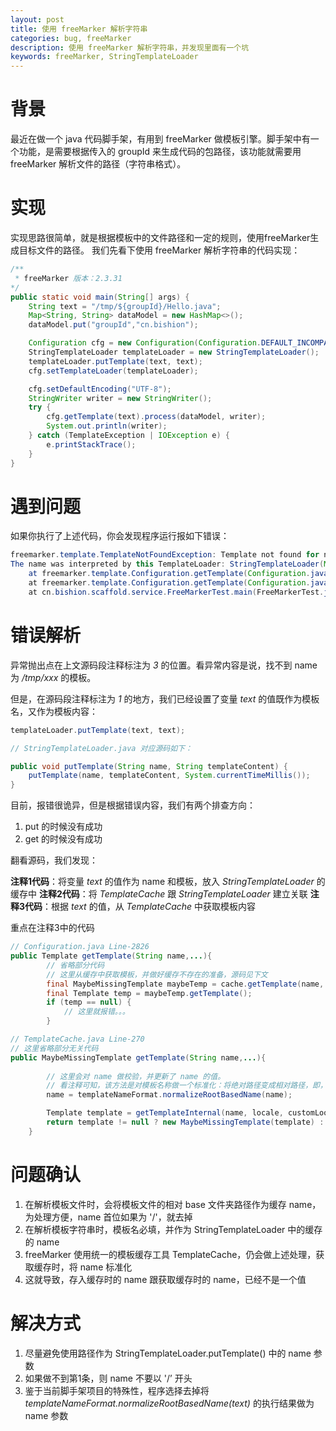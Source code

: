 ```yaml
---
layout: post
title: 使用 freeMarker 解析字符串
categories: bug, freeMarker
description: 使用 freeMarker 解析字符串，并发现里面有一个坑
keywords: freeMarker, StringTemplateLoader
---
```

# 背景
最近在做一个 java 代码脚手架，有用到 freeMarker 做模板引擎。脚手架中有一个功能，是需要根据传入的 groupId 来生成代码的包路径，该功能就需要用 freeMarker 解析文件的路径（字符串格式）。

# 实现
实现思路很简单，就是根据模板中的文件路径和一定的规则，使用freeMarker生成目标文件的路径。
我们先看下使用 freeMarker 解析字符串的代码实现：

```java
/**
 * freeMarker 版本：2.3.31
*/
public static void main(String[] args) {
    String text = "/tmp/${groupId}/Hello.java";
    Map<String, String> dataModel = new HashMap<>();
    dataModel.put("groupId","cn.bishion");

    Configuration cfg = new Configuration(Configuration.DEFAULT_INCOMPATIBLE_IMPROVEMENTS);
    StringTemplateLoader templateLoader = new StringTemplateLoader();
    templateLoader.putTemplate(text, text);                             // 1
    cfg.setTemplateLoader(templateLoader);                              // 2

    cfg.setDefaultEncoding("UTF-8");
    StringWriter writer = new StringWriter();
    try {
        cfg.getTemplate(text).process(dataModel, writer);               // 3
        System.out.println(writer);
    } catch (TemplateException | IOException e) {
        e.printStackTrace();
    }
}
```
# 遇到问题
如果你执行了上述代码，你会发现程序运行报如下错误：
```java
freemarker.template.TemplateNotFoundException: Template not found for name "/tmp/${groupId}/Hello.java".
The name was interpreted by this TemplateLoader: StringTemplateLoader(Map { "/tmp/${groupId}/Hello.java"=... }).
	at freemarker.template.Configuration.getTemplate(Configuration.java:2883)
	at freemarker.template.Configuration.getTemplate(Configuration.java:2685)
	at cn.bishion.scaffold.service.FreeMarkerTest.main(FreeMarkerTest.java:26)
```
# 错误解析
异常抛出点在上文源码段注释标注为 *3* 的位置。看异常内容是说，找不到 name 为 */tmp/xxx* 的模板。

但是，在源码段注释标注为 *1* 的地方，我们已经设置了变量 *text* 的值既作为模板名，又作为模板内容：
```java
templateLoader.putTemplate(text, text); 

// StringTemplateLoader.java 对应源码如下：

public void putTemplate(String name, String templateContent) {
    putTemplate(name, templateContent, System.currentTimeMillis());
}

```

目前，报错很诡异，但是根据错误内容，我们有两个排查方向：
1. put 的时候没有成功
2. get 的时候没有成功

翻看源码，我们发现：

**注释1代码**：将变量 *text* 的值作为 name 和模板，放入 *StringTemplateLoader* 的缓存中
**注释2代码**：将 *TemplateCache* 跟  *StringTemplateLoader* 建立关联
**注释3代码**：根据 *text* 的值，从 *TemplateCache* 中获取模板内容

重点在注释3中的代码
```java
// Configuration.java Line-2826
public Template getTemplate(String name,...){
        // 省略部分代码
        // 这里从缓存中获取模板，并做好缓存不存在的准备，源码见下文
        final MaybeMissingTemplate maybeTemp = cache.getTemplate(name, locale, customLookupCondition, encoding, parseAsFTL);
        final Template temp = maybeTemp.getTemplate();
        if (temp == null) {
            // 这里就报错。。。
        }

// TemplateCache.java Line-270
// 这里省略部分无关代码
public MaybeMissingTemplate getTemplate(String name,...){
    
        // 这里会对 name 做校验，并更新了 name 的值。
        // 看注释可知，该方法是对模板名称做一个标准化：将绝对路径变成相对路径，即，标准化之后的 name，第一位肯定不是 '/’
        name = templateNameFormat.normalizeRootBasedName(name);

        Template template = getTemplateInternal(name, locale, customLookupCondition, encoding, parseAsFTL);
        return template != null ? new MaybeMissingTemplate(template) : new MaybeMissingTemplate(name, (String) null);
    }    

```

# 问题确认
1. 在解析模板文件时，会将模板文件的相对 base 文件夹路径作为缓存 name，为处理方便，name 首位如果为 '/'，就去掉
2. 在解析模板字符串时，模板名必填，并作为 StringTemplateLoader 中的缓存的 name
3. freeMarker 使用统一的模板缓存工具 TemplateCache，仍会做上述处理，获取缓存时，将 name 标准化
3. 这就导致，存入缓存时的 name 跟获取缓存时的 name，已经不是一个值

# 解决方式
1. 尽量避免使用路径作为 StringTemplateLoader.putTemplate() 中的 name 参数
2. 如果做不到第1条，则 name 不要以 '/’ 开头
3. 鉴于当前脚手架项目的特殊性，程序选择去掉将 *templateNameFormat.normalizeRootBasedName(text)* 的执行结果做为 name 参数